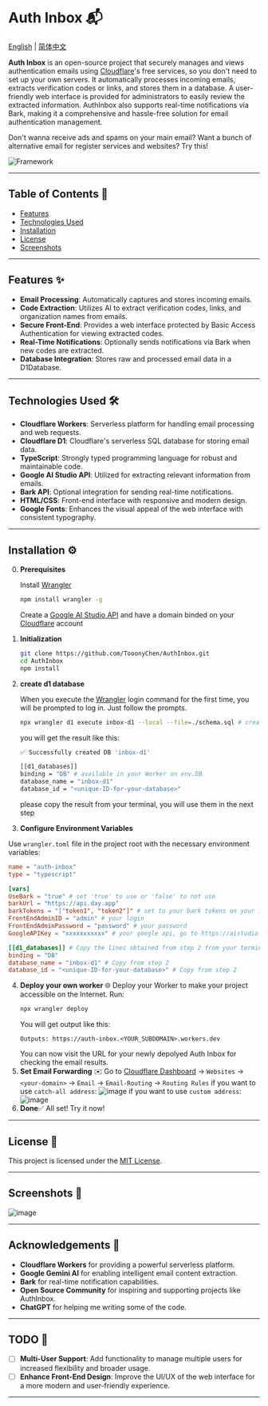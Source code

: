 # Auth Inbox 📬

[English](https://github.com/TooonyChen/AuthInbox/blob/main/README.md) | [简体中文](https://github.com/TooonyChen/AuthInbox/blob/main/README_CN.md)

**Auth Inbox** is an open-source project that securely manages and views authentication emails using [Cloudflare](https://cloudflare.com/)'s free services, so you don't need to set up your own servers. It automatically processes incoming emails, extracts verification codes or links, and stores them in a database. A user-friendly web interface is provided for administrators to easily review the extracted information. AuthInbox also supports real-time notifications via Bark, making it a comprehensive and hassle-free solution for email authentication management.

Don't wanna receive ads and spams on your main email? Want a bunch of alternative email for register services and websites? Try this!


![Framework](https://github.com/user-attachments/assets/3459c921-0a2f-4788-ab12-fe199fb44974)


---

## Table of Contents 📑

- [Features](#features)
- [Technologies Used](#technologies-used)
- [Installation](#installation)
- [License](#license)
- [Screenshots](#Screenshots)

---

## Features ✨

- **Email Processing**: Automatically captures and stores incoming emails.
- **Code Extraction**: Utilizes AI to extract verification codes, links, and organization names from emails.
- **Secure Front-End**: Provides a web interface protected by Basic Access Authentication for viewing extracted codes.
- **Real-Time Notifications**: Optionally sends notifications via Bark when new codes are extracted.
- **Database Integration**: Stores raw and processed email data in a D1Database.

---

## Technologies Used 🛠️

- **Cloudflare Workers**: Serverless platform for handling email processing and web requests.
- **Cloudflare D1**: Cloudflare's serverless SQL database for storing email data.
- **TypeScript**: Strongly typed programming language for robust and maintainable code.
- **Google AI Studio API**: Utilized for extracting relevant information from emails.
- **Bark API**: Optional integration for sending real-time notifications.
- **HTML/CSS**: Front-end interface with responsive and modern design.
- **Google Fonts**: Enhances the visual appeal of the web interface with consistent typography.

---

## Installation ⚙️
0. **Prerequisites**

   Install [Wrangler](https://developers.cloudflare.com/workers/wrangler/get-started/)
   ```bash
   npm install wrangler -g
   ```
   Create a [Google AI Studio API](https://aistudio.google.com/) and have a domain binded on your [Cloudflare](https://dash.cloudflare.com/) account

2. **Initialization**

   ```bash
   git clone https://github.com/TooonyChen/AuthInbox.git
   cd AuthInbox
   npm install
   ```

3. **create d1 database**

   When you execute the [Wrangler](https://developers.cloudflare.com/workers/wrangler/get-started/) login command for the first time, you will be prompted to log in. Just follow the prompts.

   ```bash
   npx wrangler d1 execute inbox-d1 --local --file=./schema.sql # creating a d1 database called 'inbox-d1'
   ```
   you will get the result like this:
   ```bash
   ✅ Successfully created DB 'inbox-d1'

   [[d1_databases]]
   binding = "DB" # available in your Worker on env.DB
   database_name = "inbox-d1"
   database_id = "<unique-ID-for-your-database>"
   ```
   please copy the result from your terminal, you will use them in the next step

4. **Configure Environment Variables**

Use `wrangler.toml` file in the project root with the necessary environment variables:

   ```toml
   name = "auth-inbox"
   type = "typescript"

   [vars]
   UseBark = "true" # set 'true' to use or 'false' to not use
   barkUrl = "https://api.day.app"
   barkTokens = "["token1", "token2"]" # set to your bark tokens on your iOS device, download it from https://bark.day.app/, you can use multiple tokens, if you only use one, then set it to '['token1']'
   FrontEndAdminID = "admin" # your login
   FrontEndAdminPassword = "password" # your password
   GoogleAPIKey = "xxxxxxxxxxx" # your google api, go to https://aistudio.google.com/ to generate one if u dont have

   [[d1_databases]] # Copy the lines obtained from step 2 from your terminal.
   binding = "DB"
   database_name = "inbox-d1" # Copy from step 2
   database_id = "<unique-ID-for-your-database>" # Copy from step 2
   ```
4. **Deploy your own worker** 🌐
   Deploy your Worker to make your project accessible on the Internet. Run:
   ```bash
   npx wrangler deploy
   ```
   You will get output like this:
   ```
   Outputs: https://auth-inbox.<YOUR_SUBDOMAIN>.workers.dev
   ```
   You can now visit the URL for your newly depolyed Auth Inbox for checking the email results.
5. **Set Email Forwarding** ✉️
   Go to [Cloudflare Dashboard](https://dash.cloudflare.com/) -> `Websites` -> `<your-domain>` -> `Email` -> `Email-Routing` -> `Routing Rules`
   if you want to use `catch-all address`:
   ![image](https://github.com/user-attachments/assets/53e5a939-6b03-4ca6-826a-7a5f02f361ac)
   if you want to use `custom address`:
   ![image](https://github.com/user-attachments/assets/b0d0ab94-c2ad-4870-ac08-d53e64b2c880)
6. **Done**✅
   All set! Try it now!


---

## License 📜

This project is licensed under the [MIT License](LICENSE).

---

## Screenshots 📸

![image](https://github.com/user-attachments/assets/2a93c9a7-0fd9-404b-9bce-83a458f1c66e)

---

## Acknowledgements 🙏

- **Cloudflare Workers** for providing a powerful serverless platform.
- **Google Gemini AI** for enabling intelligent email content extraction.
- **Bark** for real-time notification capabilities.
- **Open Source Community** for inspiring and supporting projects like AuthInbox.
- **ChatGPT** for helping me writing some of the code.

---

## TODO 📝

- [ ] **Multi-User Support**: Add functionality to manage multiple users for increased flexibility and broader usage.
- [ ] **Enhance Front-End Design**: Improve the UI/UX of the web interface for a more modern and user-friendly experience.

---
